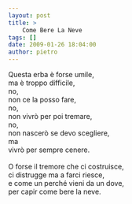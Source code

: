 ```yaml
---
layout: post
title: >
    Come Bere La Neve
tags: []
date: 2009-01-26 18:04:00
author: pietro
---
```

Questa erba è forse umile,<br/>ma è troppo difficile,<br/>no,<br/>non ce la posso fare,<br/>no,<br/>non vivrò per poi tremare,<br/>no,<br/>non nascerò se devo scegliere,<br/>ma<br/>vivrò per sempre cenere.<br/><br/>O forse il tremore che ci costruisce,<br/>ci distrugge ma a farci riesce,<br/>e come un perché vieni da un dove,<br/>per capir come bere la neve.
